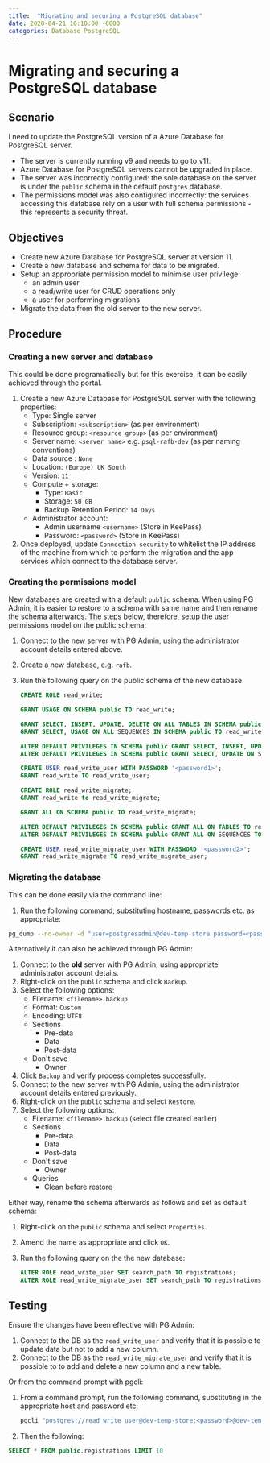 ```yaml
---
title:  "Migrating and securing a PostgreSQL database"
date: 2020-04-21 16:10:00 -0000
categories: Database PostgreSQL
---
```

# Migrating and securing a PostgreSQL database

## Scenario
I need to update the PostgreSQL version of a Azure Database for PostgreSQL server.

 * The server is currently running v9 and needs to go to v11.
 * Azure Database for PostgreSQL servers cannot be upgraded in place.
 * The server was incorrectly configured: the sole database on the server is under the `public` schema in the default `postgres` database.
 * The permissions model was also configured incorrectly: the services accessing this database rely on a user with full schema permissions - this represents a security threat.

## Objectives
 * Create new Azure Database for PostgreSQL server at version 11.
 * Create a new database and schema for data to be migrated.
 * Setup an appropriate permission model to minimise user privilege:
    * an admin user
    * a read/write user for CRUD operations only
    * a user for performing migrations
 * Migrate the data from the old server to the new server.

## Procedure
### Creating a new server and database
This could be done programatically but for this exercise, it can be easily achieved through the portal.
 1. Create a new Azure Database for PostgreSQL server with the following properties:
    * Type: Single server
    * Subscription: `<subscription>` (as per environment)
    * Resource group: `<resource group>` (as per environment)
    * Server name: `<server name>` e.g. `psql-rafb-dev` (as per naming conventions)
    * Data source : `None`
    * Location: `(Europe) UK South`
    * Version: `11`
    * Compute + storage: 
      * Type: `Basic`  
      * Storage: `50 GB`
      * Backup Retention Period: `14 Days`
    * Administrator account:
      * Admin username `<username>` (Store in KeePass)
      * Password: `<password>` (Store in KeePass)
 1. Once deployed, update `Connection security` to whitelist the IP address of the machine from which to perform the migration and the app services which connect to the database server.

### Creating the permissions model
New databases are created with a default `public` schema. When using PG Admin, it is easier to restore to a schema with same name and then rename the schema afterwards. The steps below, therefore, setup the user permissions model on the public schema:
 1. Connect to the new server with PG Admin, using the administrator account details entered above.
 1. Create a new database, e.g. `rafb`.
 1. Run the following query on the public schema of the new database:

    ```sql
    CREATE ROLE read_write;
    
    GRANT USAGE ON SCHEMA public TO read_write;  

    GRANT SELECT, INSERT, UPDATE, DELETE ON ALL TABLES IN SCHEMA public TO read_write;  
    GRANT SELECT, USAGE ON ALL SEQUENCES IN SCHEMA public TO read_write;

    ALTER DEFAULT PRIVILEGES IN SCHEMA public GRANT SELECT, INSERT, UPDATE, DELETE ON TABLES TO read_write;  
    ALTER DEFAULT PRIVILEGES IN SCHEMA public GRANT SELECT, UPDATE ON SEQUENCES TO read_write;

    CREATE USER read_write_user WITH PASSWORD '<password1>';  
    GRANT read_write TO read_write_user;

    CREATE ROLE read_write_migrate;
    GRANT read_write to read_write_migrate;

    GRANT ALL ON SCHEMA public TO read_write_migrate; 

    ALTER DEFAULT PRIVILEGES IN SCHEMA public GRANT ALL ON TABLES TO read_write_migrate;
    ALTER DEFAULT PRIVILEGES IN SCHEMA public GRANT ALL ON SEQUENCES TO read_write_migrate; 

    CREATE USER read_write_migrate_user WITH PASSWORD '<password2>';  
    GRANT read_write_migrate TO read_write_migrate_user;
    ```

### Migrating the database
This can be done easily via the command line: 
 1. Run the following command, substituting hostname, passwords etc. as appropriate:  
 ```sh
 pg_dump --no-owner -d "user=postgresadmin@dev-temp-store password=<password1>  host=dev-temp-store.postgres.database.azure.com port=5432 dbname=postgres sslmode=require" | psql -d "user=read_write_migrate_user@psql-rafb-dev password=<password2> host=psql-rafb-dev.postgres.database.azure.com port=5432 dbname=rafb sslmode=require"
 ```

Alternatively it can also be achieved through PG Admin: 
 1. Connect to the **old** server with PG Admin, using appropriate administrator account details.
 1. Right-click on the `public` schema and click `Backup`.
 1. Select the following options:
    * Filename: `<filename>.backup`
    * Format: `Custom`
    * Encoding: `UTF8`
    * Sections
      * Pre-data
      * Data
      * Post-data
    * Don't save
      * Owner
 1. Click `Backup` and verify process completes successfully.
 1. Connect to the new server with PG Admin, using the administrator account details entered previously.   
 1. Right-click on the `public` schema and select `Restore`.
 1. Select the following options:
    * Filename: `<filename>.backup` (select file created earlier)
    * Sections
      * Pre-data
      * Data
      * Post-data
    * Don't save
      * Owner
    * Queries
      * Clean before restore  

Either way, rename the schema afterwards as follows and set as default schema:
 1. Right-click on the `public` schema and select `Properties`.
 1. Amend the name as appropriate and click `OK`.
 1. Run the following query on the the new database:

    ```sql
    ALTER ROLE read_write_user SET search_path TO registrations;
    ALTER ROLE read_write_migrate_user SET search_path TO registrations;
    ```
 
## Testing
Ensure the changes have been effective with PG Admin:
  1. Connect to the DB as the `read_write_user` and verify that it is possible to update data but not to add a new column.
  1. Connect to the DB as the `read_write_migrate_user` and verify that it is possible to to add and delete a new column and a new table.
 
 Or from the command prompt with pgcli:
 
 1. From a command prompt, run the following command, substituting in the appropriate host and password etc: 
    ```sh
    pgcli "postgres://read_write_user@dev-temp-store:<password>@dev-temp-store.postgres.database.azure.com:5432/postgres?sslmode=require"
    ```
1. Then the following:  
```sql
SELECT * FROM public.registrations LIMIT 10
```